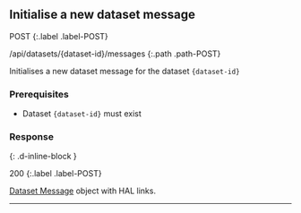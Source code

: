 ## Initialise a new dataset message

POST
{:.label .label-POST}

/api/datasets/{dataset-id}/messages
{:.path .path-POST}

Initialises a new dataset message for the dataset `{dataset-id}`

### Prerequisites
- Dataset `{dataset-id}` must exist

### Response
{: .d-inline-block }

200
{:.label .label-POST}

[Dataset Message](#dataset-message) object with HAL links.

---
